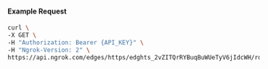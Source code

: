 <!-- Code generated for API Clients. DO NOT EDIT. -->
#### Example Request
```bash
curl \
-X GET \
-H "Authorization: Bearer {API_KEY}" \
-H "Ngrok-Version: 2" \
https://api.ngrok.com/edges/https/edghts_2vZITQrRYBuqBuWUeTyV6jIdcWH/routes/edghtsrt_2vZITVO2xcX32G36Aol3xr4DkgZ/backend
